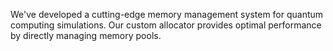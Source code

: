 We've developed a cutting-edge memory management system for quantum computing simulations. Our custom allocator provides optimal performance by directly managing memory pools.
